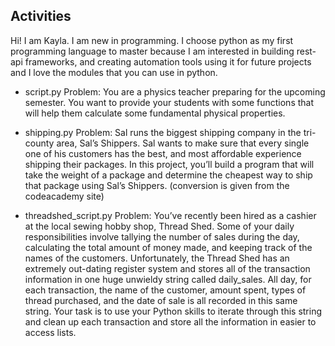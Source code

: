 ## Activities
Hi! I am Kayla. I am new in programming. I choose python as my first programming language to master because I am interested in building rest-api frameworks, and creating automation tools using it for future projects and I love the modules that you can use in python.

- script.py
Problem: You are a physics teacher preparing for the upcoming semester. You want to provide your students with some functions that will help them calculate some fundamental physical properties.

- shipping.py
Problem: Sal runs the biggest shipping company in the tri-county area, Sal’s Shippers. Sal wants to make sure that every single one of his customers has the best, and most affordable experience shipping their packages. In this project, you’ll build a program that will take the weight of a package and determine the cheapest way to ship that package using Sal’s Shippers. (conversion is given from the codeacademy site)

- threadshed_script.py
Problem: You’ve recently been hired as a cashier at the local sewing hobby shop, Thread Shed. Some of your daily responsibilities involve tallying the number of sales during the day, calculating the total amount of money made, and keeping track of the names of the customers. Unfortunately, the Thread Shed has an extremely out-dating register system and stores all of the transaction information in one huge unwieldy string called daily_sales. All day, for each transaction, the name of the customer, amount spent, types of thread purchased, and the date of sale is all recorded in this same string. Your task is to use your Python skills to iterate through this string and clean up each transaction and store all the information in easier to access lists.
